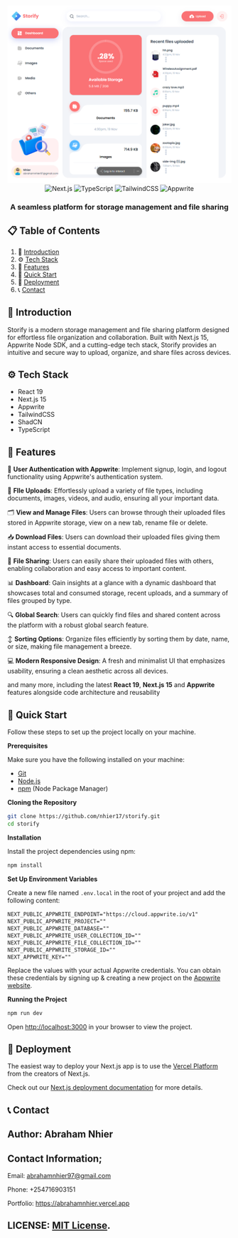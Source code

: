 <div align="center"> 
<br /> 
<a href="https://youtu.be/lie0cr3wESQ" target="_blank"> <img src="/public/assets/images/storify.png" alt="Project Banner" /> </a> 
<br /> 
<div> 
<img src="https://img.shields.io/badge/-Next_JS-black?style=for-the-badge&logoColor=white&logo=nextdotjs&color=000000" alt="Next.js" /> 
<img src="https://img.shields.io/badge/-TypeScript-black?style=for-the-badge&logoColor=white&logo=typescript&color=3178C6" alt="TypeScript" /> 
<img src="https://img.shields.io/badge/-Tailwind_CSS-black?style=for-the-badge&logoColor=white&logo=tailwindcss&color=06B6D4" alt="TailwindCSS" /> 
<img src="https://img.shields.io/badge/-Appwrite-black?style=for-the-badge&logoColor=white&logo=appwrite&color=FD366E" alt="Appwrite" /> 
</div> 
<h3 align="center">A seamless platform for storage management and file sharing</h3> 
</div>

## 📋 <a name="table">Table of Contents</a>

1. 🤖 [Introduction](#introduction)
2. ⚙️ [Tech Stack](#tech-stack)
3. 🔋 [Features](#features)
4. 🤸 [Quick Start](#quick-start)
5. 🔗 [Deployment](#deploy)
6. 📞 [Contact](#contact)



## <a name="introduction">🤖 Introduction</a>

Storify is a modern storage management and file sharing platform designed for effortless file organization and collaboration. Built with Next.js 15, Appwrite Node SDK, and a cutting-edge tech stack, Storify provides an intuitive and secure way to upload, organize, and share files across devices.


## <a name="tech-stack">⚙️ Tech Stack</a>

- React 19
- Next.js 15
- Appwrite
- TailwindCSS
- ShadCN
- TypeScript

## <a name="features">🔋 Features</a>

🔐 **User Authentication with Appwrite**: Implement signup, login, and logout functionality using Appwrite's authentication system.

📁 **FIle Uploads**: Effortlessly upload a variety of file types, including documents, images, videos, and audio, ensuring all your important data.

🗂️ **View and Manage Files**: Users can browse through their uploaded files stored in Appwrite storage, view on a new tab, rename file or delete.

📥 **Download Files**: Users can download their uploaded files giving them instant access to essential documents.

🔗 **File Sharing**: Users can easily share their uploaded files with others, enabling collaboration and easy access to important content.

📊 **Dashboard**: Gain insights at a glance with a dynamic dashboard that showcases total and consumed storage, recent uploads, and a summary of files grouped by type.

🔍 **Global Search**: Users can quickly find files and shared content across the platform with a robust global search feature.

↕️ **Sorting Options**: Organize files efficiently by sorting them by date, name, or size, making file management a breeze.

💻 **Modern Responsive Design**: A fresh and minimalist UI that emphasizes usability, ensuring a clean aesthetic across all devices.

and many more, including the latest **React 19**, **Next.js 15** and **Appwrite** features alongside code architecture and
reusability

## <a name="quick-start">🤸 Quick Start</a>

Follow these steps to set up the project locally on your machine.

**Prerequisites**

Make sure you have the following installed on your machine:

- [Git](https://git-scm.com/)
- [Node.js](https://nodejs.org/en)
- [npm](https://www.npmjs.com/) (Node Package Manager)

**Cloning the Repository**

```bash
git clone https://github.com/nhier17/storify.git
cd storify
```

**Installation**

Install the project dependencies using npm:

```bash
npm install
```

**Set Up Environment Variables**

Create a new file named `.env.local` in the root of your project and add the following content:

```env
NEXT_PUBLIC_APPWRITE_ENDPOINT="https://cloud.appwrite.io/v1"
NEXT_PUBLIC_APPWRITE_PROJECT=""
NEXT_PUBLIC_APPWRITE_DATABASE=""
NEXT_PUBLIC_APPWRITE_USER_COLLECTION_ID=""
NEXT_PUBLIC_APPWRITE_FILE_COLLECTION_ID=""
NEXT_PUBLIC_APPWRITE_STORAGE_ID=""
NEXT_APPWRITE_KEY=""
```

Replace the values with your actual Appwrite credentials. You can obtain these credentials by signing up &
creating a new project on the [Appwrite website](https://appwrite.io/).

**Running the Project**

```bash
npm run dev
```

Open [http://localhost:3000](http://localhost:3000) in your browser to view the project.



## <a name="deploy">🔗 Deployment</a>

The easiest way to deploy your Next.js app is to use the [Vercel Platform](https://vercel.com/new?utm_medium=default-template&filter=next.js&utm_source=create-next-app&utm_campaign=create-next-app-readme) from the creators of Next.js.

Check out our [Next.js deployment documentation](https://nextjs.org/docs/app/building-your-application/deploying) for more details.

## <a name="contact">📞 Contact</a>
## Author: Abraham Nhier

## Contact Information;
   Email: abrahamnhier97@gmail.com
   
   Phone: +254716903151
   
   Portfolio: https://abrahamnhier.vercel.app
       
 ## LICENSE: [MIT License](link-to-license-file).


#